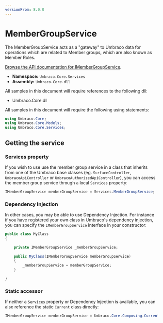 ```yaml
---
versionFrom: 8.0.0
---
```


# MemberGroupService
The MemberGroupService acts as a "gateway" to Umbraco data for operations which are related to Member groups, which are also known as Member Roles.

[Browse the API documentation for IMemberGroupService](https://our.umbraco.com/apidocs/v8/csharp/api/Umbraco.Core.Services.IMemberGroupService.html).

 * **Namespace:** `Umbraco.Core.Services`
 * **Assembly:** `Umbraco.Core.dll`

All samples in this document will require references to the following dll:

* Umbraco.Core.dll

All samples in this document will require the following using statements:

```csharp
using Umbraco.Core;
using Umbraco.Core.Models;
using Umbraco.Core.Services;
```

## Getting the service

### Services property

If you wish to use use the member group service in a class that inherits from one of the Umbraco base classes (eg. `SurfaceController`, `UmbracoApiController` or `UmbracoAuthorizedApiController`), you can access the member group service through a local `Services` property:

```csharp
IMemberGroupService memberGroupService = Services.MemberGroupService;
```

### Dependency Injection

In other cases, you may be able to use Dependency Injection. For instance if you have registered your own class in Umbraco's dependency injection, you can specify the `IMemberGroupService` interface in your constructor:

```csharp
public class MyClass
{

    private IMemberGroupService _memberGroupService;
    
    public MyClass(IMemberGroupService memberGroupService)
    {
        _memberGroupService = memberGroupService;
    }

}
```
### Static accessor

If neither a `Services` property or Dependency Injection is available, you can also reference the static `Current` class directly:

```csharp
IMemberGroupService memberGroupService = Umbraco.Core.Composing.Current.Services.MemberGroupService;
```
